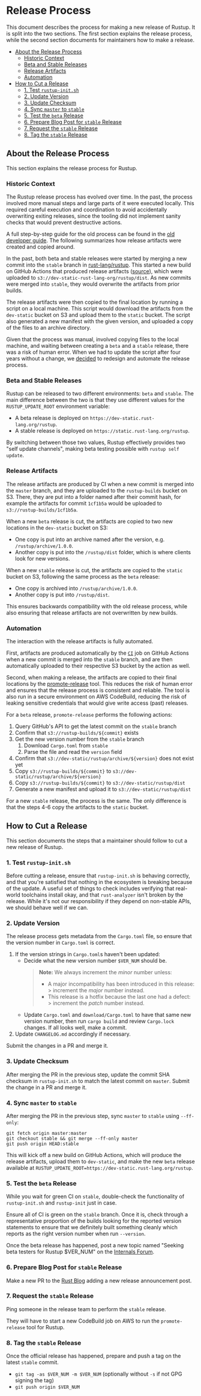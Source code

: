 # Release Process

This document describes the process for making a new release of Rustup. It is
split into the two sections. The first section explains the release process,
while the second section documents for maintainers how to make a release.

- [About the Release Process](#about-the-release-process)
    - [Historic Context](#historic-context)
    - [Beta and Stable Releases](#beta-and-stable-releases)
    - [Release Artifacts](#release-artifacts)
    - [Automation](#automation)
- [How to Cut a Release](#how-to-cut-a-release)
    - [1. Test `rustup-init.sh`](#1-test-rustup-initsh)
    - [2. Update Version](#2-update-version)
    - [3. Update Checksum](#3-update-checksum)
    - [4. Sync `master` to `stable`](#4-sync-master-to-stable)
    - [5. Test the `beta` Release](#5-test-the-beta-release)
    - [6. Prepare Blog Post for `stable` Release](#6-prepare-blog-post-for-stable-release)
    - [7. Request the `stable` Release](#7-request-the-stable-release)
    - [8. Tag the `stable` Release](#8-tag-the-stable-release)

## About the Release Process

This section explains the release process for Rustup.

### Historic Context

The Rustup release process has evolved over time. In the past, the process
involved more manual steps and large parts of it were executed locally. This
required careful execution and coordination to avoid accidentally overwriting
exiting releases, since the tooling did not implement sanity checks that would
prevent destructive actions.

A full step-by-step guide for the old process can be found in
the [old developer guide](https://github.com/rust-lang/rustup/blob/1cf1b5a6d80c978e0dcaabbce5f10b3861612425/doc/dev-guide/src/release-process.md).
The following summarizes how release artifacts were created and copied around.

In the past, both beta and stable releases were started by merging a new commit
into the `stable` branch in [rust-lang/rustup]. This started a new build on
GitHub Actions that produced release
artifacts ([source](https://github.com/rust-lang/rustup/blob/1cf1b5a6d80c978e0dcaabbce5f10b3861612425/.github/workflows/ci.yaml#L144-L151)),
which were uploaded to `s3://dev-static-rust-lang-org/rustup/dist`. As new
commits were merged into `stable`, they would overwrite the artifacts from prior
builds.

The release artifacts were then copied to the final location by running a script
on a local machine. This script would download the artifacts from the
`dev-static` bucket on S3 and upload them to the `static` bucket. The script
also generated a new manifest with the given version, and uploaded a copy of the
files to an archive directory.

Given that the process was manual, involved copying files to the local machine,
and waiting between creating a `beta` and a `stable` release, there was a risk
of human error. When we had to update the script after four years without a
change, we [decided](https://github.com/rust-lang/rustup/pull/3819) to redesign
and automate the release process.

### Beta and Stable Releases

Rustup can be released to two different environments: `beta` and `stable`. The
main difference between the two is that they use different values for the
`RUSTUP_UPDATE_ROOT` environment variable:

- A beta release is deployed on `https://dev-static.rust-lang.org/rustup`.
- A stable release is deployed on `https://static.rust-lang.org/rustup`.

By switching between those two values, Rustup effectively provides two
"self update channels", making beta testing possible with `rustup self update`.

### Release Artifacts

The release artifacts are produced by CI when a new commit is merged into the
`master` branch, and they are uploaded to the `rustup-builds` bucket on S3.
There, they are put into a folder named after their commit hash, for example the
artifacts for commit `1cf1b5a` would be uploaded to
`s3://rustup-builds/1cf1b5a`.

When a new `beta` release is cut, the artifacts are copied to two new locations
in the `dev-static` bucket on S3:

- One copy is put into an archive named after the version, e.g.
  `/rustup/archive/1.0.0`.
- Another copy is put into the `/rustup/dist` folder, which is where clients
  look for new versions.

When a new `stable` release is cut, the artifacts are copied to the `static`
bucket on S3, following the same process as the `beta` release:

- One copy is archived into `/rustup/archive/1.0.0`.
- Another copy is put into `/rustup/dist`.

This ensures backwards compatibility with the old release process, while also
ensuring that release artifacts are not overwritten by new builds.

### Automation

The interaction with the release artifacts is fully automated.

First, artifacts are produced automatically by
the [`CI`](https://github.com/rust-lang/rustup/blob/master/.github/workflows/ci.yaml)
job on GitHub Actions when a new commit is merged into the `stable` branch, and
are then automatically uploaded to their respective S3 bucket by the action as
well.

Second, when making a release, the artifacts are copied to their final locations
by the [promote-release] tool. This reduces the risk of human error and ensures
that the release process is consistent and reliable. The tool is also run in a
secure environment on AWS CodeBuild, reducing the risk of leaking sensitive
credentials that would give write access (past) releases.

For a `beta` release, `promote-release` performs the following actions:

1. Query GitHub's API to get the latest commit on the `stable` branch
2. Confirm that `s3://rustup-builds/${commit}` exists
3. Get the new version number from the `stable` branch
    1. Download `Cargo.toml` from `stable`
    2. Parse the file and read the `version` field
4. Confirm that `s3://dev-static/rustup/archive/${version}` does not exist yet
5. Copy `s3://rustup-builds/${commit}` to `s3://dev-static/rustup/archive/${version}`
6. Copy `s3://rustup-builds/${commit}` to `s3://dev-static/rustup/dist`
7. Generate a new manifest and upload it to `s3://dev-static/rustup/dist`

For a new `stable` release, the process is the same. The only difference is that
the steps 4-6 copy the artifacts to the `static` bucket.

## How to Cut a Release

This section documents the steps that a maintainer should follow to cut a new
release of Rustup.

### 1. Test `rustup-init.sh`

Before cutting a release, ensure that `rustup-init.sh` is behaving correctly,
and that you're satisfied that nothing in the ecosystem is breaking because
of the update. A useful set of things to check includes verifying that
real-world toolchains install okay, and that `rust-analyzer` isn't broken by
the release. While it's not our responsibility if they depend on non-stable
APIs, we should behave well if we can.

### 2. Update Version

The release process gets metadata from the `Cargo.toml` file, so ensure that
the version number in `Cargo.toml` is correct.

1. If the version strings in `Cargo.toml`s haven't been updated:
    - Decide what the new version number `$VER_NUM` should be.
      > **Note:** We always increment the *minor* number unless:
      > - A major incompatibility has been introduced in this release:
          >   increment the *major* number instead.
      > - This release is a hotfix because the last one had a defect:
          >   increment the *patch* number instead.
    - Update `Cargo.toml` and `download/Cargo.toml` to have that same new
      version number, then run `cargo build` and review `Cargo.lock` changes.
      If all looks well, make a commit.
2. Update `CHANGELOG.md` accordingly if necessary.

Submit the changes in a PR and merge it.

### 3. Update Checksum

After merging the PR in the previous step, update the commit SHA checksum in
`rustup-init.sh` to match the latest commit on `master`. Submit the change in a
PR and merge it.

### 4. Sync `master` to `stable`

After merging the PR in the previous step, sync `master` to `stable` using
`--ff-only`:

```shell
git fetch origin master:master
git checkout stable && git merge --ff-only master
git push origin HEAD:stable
```

This will kick off a new build on GitHub Actions, which will produce the release
artifacts, upload them to `dev-static`, and make the new `beta` release
available at `RUSTUP_UPDATE_ROOT=https://dev-static.rust-lang.org/rustup`.

### 5. Test the `beta` Release

While you wait for green CI on `stable`, double-check the functionality of
`rustup-init.sh` and `rustup-init` just in case.

Ensure all of CI is green on the `stable` branch. Once it is, check through a
representative proportion of the builds looking for the reported version
statements to ensure that we definitely built something cleanly which reports as
the right version number when run `--version`.

Once the beta release has happened, post a new topic named "Seeking beta testers
for Rustup $VER_NUM" on the [Internals Forum].

### 6. Prepare Blog Post for `stable` Release

Make a new PR to the [Rust Blog] adding a new release announcement post.

### 7. Request the `stable` Release

Ping someone in the release team to perform the `stable` release.

They will have to start a new CodeBuild job on AWS to run the `promote-release`
tool for Rustup.

### 8. Tag the `stable` Release

Once the official release has happened, prepare and push a tag on the latest
`stable` commit.

- `git tag -as $VER_NUM -m $VER_NUM` (optionally without `-s` if not GPG
  signing the tag)
- `git push origin $VER_NUM`

[internals forum]: https://internals.rust-lang.org
[promote-release]: https://github.com/rust-lang/promote-release
[rust-lang/rustup]:https://github.com/rust-lang/rustup
[rust blog]: https://github.com/rust-lang/blog.rust-lang.org

